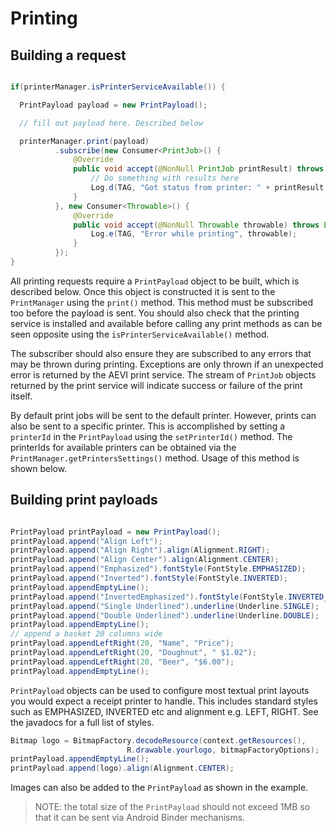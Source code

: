 # Printing

## Building a request

```java

if(printerManager.isPrinterServiceAvailable()) {

  PrintPayload payload = new PrintPayload();

  // fill out payload here. Described below

  printerManager.print(payload)
          .subscribe(new Consumer<PrintJob>() {
              @Override
              public void accept(@NonNull PrintJob printResult) throws Exception {
                  // Do something with results here
                  Log.d(TAG, "Got status from printer: " + printResult.getPrintJobState());
              }
          }, new Consumer<Throwable>() {
              @Override
              public void accept(@NonNull Throwable throwable) throws Exception {
                  Log.e(TAG, "Error while printing", throwable);
              }
          });
}

```

All printing requests require a `PrintPayload` object to be built, which is described below. Once this object is constructed it is sent to the `PrintManager` using the `print()` method. This method must be subscribed too before the payload is sent. You should also check that the printing service is installed and available before calling any print methods as can be seen opposite using the `isPrinterServiceAvailable()` method.

The subscriber should also ensure they are subscribed to any errors that may be thrown during printing. Exceptions are only thrown if an unexpected error is returned by the AEVI print service. The stream of `PrintJob` objects returned by the print service will indicate success or failure of the print itself.

By default print jobs will be sent to the default printer. However, prints can also be sent to a specific printer. This is accomplished by setting a `printerId` in the `PrintPayload` using the `setPrinterId()` method. The printerIds for available printers can be obtained via the `PrintManager.getPrintersSettings()` method. Usage of this method is shown below.

## Building print payloads

```java

PrintPayload printPayload = new PrintPayload();
printPayload.append("Align Left");
printPayload.append("Align Right").align(Alignment.RIGHT);
printPayload.append("Align Center").align(Alignment.CENTER);
printPayload.append("Emphasized").fontStyle(FontStyle.EMPHASIZED);
printPayload.append("Inverted").fontStyle(FontStyle.INVERTED);
printPayload.appendEmptyLine();
printPayload.append("InvertedEmphasized").fontStyle(FontStyle.INVERTED_EMPHASIZED);
printPayload.append("Single Underlined").underline(Underline.SINGLE);
printPayload.append("Double Underlined").underline(Underline.DOUBLE);
printPayload.appendEmptyLine();
// append a basket 20 columns wide
printPayload.appendLeftRight(20, "Name", "Price");
printPayload.appendLeftRight(20, "Doughnut", " $1.02");
printPayload.appendLeftRight(20, "Beer", "$6.00");
printPayload.appendEmptyLine();

```

`PrintPayload` objects can be used to configure most textual print layouts you would expect a receipt printer to handle. This includes standard styles such as EMPHASIZED, INVERTED etc and alignment e.g. LEFT, RIGHT. See the javadocs for a full list of styles.

```java
Bitmap logo = BitmapFactory.decodeResource(context.getResources(),
                          R.drawable.yourlogo, bitmapFactoryOptions);
printPayload.appendEmptyLine();
printPayload.append(logo).align(Alignment.CENTER);
```

Images can also be added to the `PrintPayload` as shown in the example.

> NOTE: the total size of the `PrintPayload` should not exceed 1MB so that it can be sent via Android Binder mechanisms.
